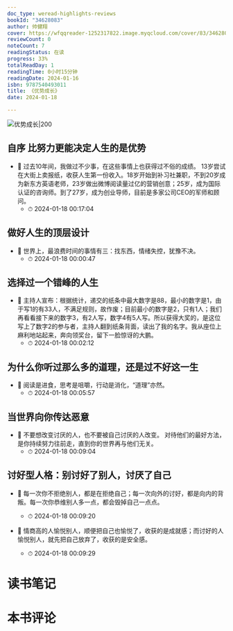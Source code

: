 ```yaml
---
doc_type: weread-highlights-reviews
bookId: "34628083"
author: 帅健翔
cover: https://wfqqreader-1252317822.image.myqcloud.com/cover/83/34628083/t7_34628083.jpg
reviewCount: 0
noteCount: 7
readingStatus: 在读
progress: 33%
totalReadDay: 1
readingTime: 0小时15分钟
readingDate: 2024-01-16
isbn: 9787540493011
title: 《优势成长》
date: 2024-01-18

---
```


![ 优势成长|200](https://wfqqreader-1252317822.image.myqcloud.com/cover/83/34628083/t7_34628083.jpg)


## 自序 比努力更能决定人生的是优势


- 📌 过去10年间，我做过不少事，在这些事情上也获得过不俗的成绩。
13岁尝试在大街上卖报纸，收获人生第一份收入。18岁开始到补习社兼职，不到20岁成为新东方英语老师，23岁做出微博阅读量过亿的营销创意；25岁，成为国际认证的咨询师。到了27岁，成为创业导师，目前是多家公司CEO的军师和顾问。 
    - ⏱ 2024-01-18 00:17:04 
## 做好人生的顶层设计


- 📌 世界上，最浪费时间的事情有三：找东西，情绪失控，犹豫不决。 
    - ⏱ 2024-01-18 00:00:47 
## 选择过一个错峰的人生


- 📌 主持人宣布：根据统计，递交的纸条中最大数字是88，最小的数字是1，由于写1的有33人，不满足规则，故作废；目前最小的数字是2，只有1人；我们再看看接下来的数字3，有2人写，数字4有5人写。所以获得大奖的，是这位写上了数字2的参与者，主持人翻到纸条背面，读出了我的名字。我从座位上麻利地站起来，奔向领奖台，留下一脸惊讶的大鹏。 
    - ⏱ 2024-01-18 00:02:12 
## 为什么你听过那么多的道理，还是过不好这一生


- 📌 阅读是进食，思考是咀嚼，行动是消化，“道理”亦然。 
    - ⏱ 2024-01-18 00:05:57 
## 当世界向你传达恶意


- 📌 不要想改变讨厌的人，也不要被自己讨厌的人改变。
对待他们的最好方法，是你持续努力往前走，直到你的世界再与他们无关。 
    - ⏱ 2024-01-18 00:09:04 
## 讨好型人格：别讨好了别人，讨厌了自己


- 📌 每一次你不拒绝别人，都是在拒绝自己；每一次向外的讨好，都是向内的背叛。每一次你恭维别人多一点，都会毁掉自己一点点。 
    - ⏱ 2024-01-18 00:09:20 

- 📌 情商高的人愉悦别人，顺便把自己也愉悦了，收获的是成就感；而讨好的人愉悦别人，就先把自己放弃了，收获的是安全感。 
    - ⏱ 2024-01-18 00:09:29 

# 读书笔记


# 本书评论
